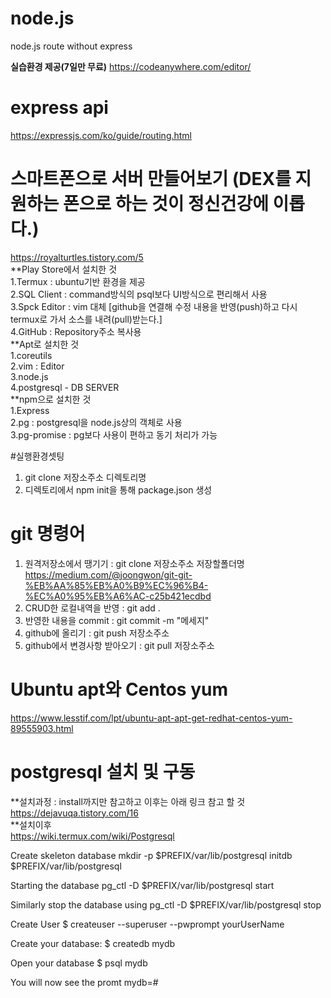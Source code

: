 # node.js
node.js route without express

**실습환경 제공(7일만 무료)**
https://codeanywhere.com/editor/

# express api
https://expressjs.com/ko/guide/routing.html

# 스마트폰으로 서버 만들어보기 (DEX를 지원하는 폰으로 하는 것이 정신건강에 이롭다.)
https://royalturtles.tistory.com/5<br/>
**Play Store에서 설치한 것<br/>
  1.Termux : ubuntu기반 환경을 제공<br/>
  2.SQL Client : command방식의 psql보다 UI방식으로 편리해서 사용<br/>
  3.Spck Editor : vim 대체 [github을 연결해 수정 내용을 반영(push)하고 다시 termux로 가서 소스를 내려(pull)받는다.]<br/>
  4.GitHub : Repository주소 복사용<br/>
**Apt로 설치한 것<br/>
  1.coreutils <br/>
  2.vim : Editor<br/>
  3.node.js <br/>
  4.postgresql - DB SERVER <br/>
**npm으로 설치한 것<br/>
  1.Express<br/>
  2.pg : postgresql을 node.js상의 객체로 사용<br/>
  3.pg-promise : pg보다 사용이 편하고 동기 처리가 가능

#실행환경셋팅
1. git clone 저장소주소 디렉토리명
2. 디렉토리에서 npm init을 통해 package.json 생성

# git 명령어 
1. 원격저장소에서 땡기기 : git clone 저장소주소 저장할폴더명
https://medium.com/@joongwon/git-git-%EB%AA%85%EB%A0%B9%EC%96%B4-%EC%A0%95%EB%A6%AC-c25b421ecdbd
2. CRUD한 로컬내역을 반영 : git add .
3. 반영한 내용을 commit : git commit -m "메세지"
4. github에 올리기 : git push 저장소주소
5. github에서 변경사항 받아오기 : git pull 저장소주소

# Ubuntu apt와 Centos yum
https://www.lesstif.com/lpt/ubuntu-apt-apt-get-redhat-centos-yum-89555903.html

# postgresql 설치 및 구동
**설치과정 : install까지만 참고하고 이후는 아래 링크 참고 할 것<br/>
https://dejavuqa.tistory.com/16<br/>
**설치이후<br/>
https://wiki.termux.com/wiki/Postgresql<br/>

Create skeleton database
 mkdir -p $PREFIX/var/lib/postgresql
 initdb $PREFIX/var/lib/postgresql

Starting the database
 pg_ctl -D $PREFIX/var/lib/postgresql start

Similarly stop the database using
 pg_ctl -D $PREFIX/var/lib/postgresql stop

Create User
 $ createuser --superuser --pwprompt yourUserName

Create your database:
 $ createdb mydb

Open your database
 $ psql mydb

You will now see the promt
 mydb=#


